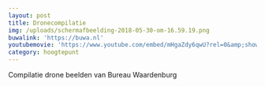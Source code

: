 ```yaml
---
layout: post
title: Dronecompilatie
img: /uploads/schermafbeelding-2018-05-30-om-16.59.19.png
buwalink: 'https://buwa.nl'
youtubemovie: 'https://www.youtube.com/embed/mHgaZdy6qwU?rel=0&amp;showinfo=0&amp;start=0'
category: hoogtepunt
---
```


Compilatie drone beelden van Bureau Waardenburg
